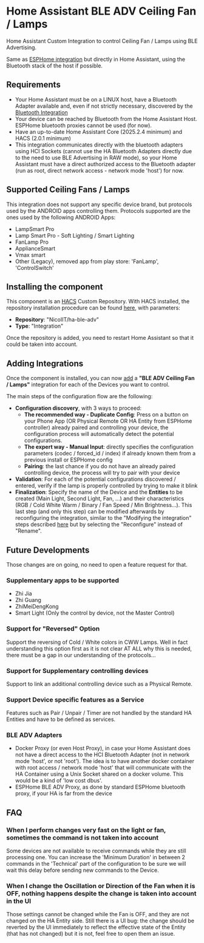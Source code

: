 # Home Assistant BLE ADV Ceiling Fan / Lamps

Home Assistant Custom Integration to control Ceiling Fan / Lamps using BLE Advertising.

Same as [ESPHome integration](https://github.com/NicoIIT/esphome-components) but directly in Home Assistant, using the Bluetooth stack of the host if possible.

## Requirements
* Your Home Assistant must be on a LINUX host, have a Bluetooth Adapter available and, even if not strictly necessary, discovered by the [Bluetooth Integration](https://www.home-assistant.io/integrations/bluetooth/)
* Your device can be reached by Bluetooth from the Home Assistant Host. ESPHome bluetooth proxies cannot be used (for now).
* Have an up-to-date Home Assistant Core (2025.2.4 minimum) and HACS (2.0.1 minimum)
* This integration communicates directly with the bluetooth adapters using HCI Sockets (cannot use the HA Bluetooth Adapters directly due to the need to use BLE Advertising in RAW mode), so your Home Assistant must have a direct authorized access to the Bluetooth adapter (run as root, direct network access - network mode 'host') for now.

## Supported Ceiling Fans / Lamps
This integration does not support any specific device brand, but protocols used by the ANDROID apps controlling them. Protocols supported are the ones used by the following ANDROID Apps:

* LampSmart Pro
* Lamp Smart Pro - Soft Lighting / Smart Lighting
* FanLamp Pro
* ApplianceSmart
* Vmax smart
* Other (Legacy), removed app from play store: 'FanLamp', 'ControlSwitch'

## Installing the component
This component is an [HACS](https://www.hacs.xyz/) Custom Repository. With HACS installed, the repository installation procedure can be found [here](https://www.hacs.xyz/docs/faq/custom_repositories/), with parameters:
* **Repository**: "NicoIIT/ha-ble-adv"
* **Type**: "Integration"

Once the repository is added, you need to restart Home Assistant so that it could be taken into account.

## Adding Integrations
Once the component is installed, you can now [add](https://www.home-assistant.io/getting-started/integration/) a **"BLE ADV Ceiling Fan / Lamps"** integration for each of the Devices you want to control.

The main steps of the configuration flow are the following:
* **Configuration discovery**, with 3 ways to proceed:
  * **The recommended way - Duplicate Config**: Press on a button on your Phone App (OR Physical Remote OR HA Entity from ESPHome controller) already paired and controlling your device, the configuration process will automatically detect the potential configurations.
  * **The expert way - Manual Input**: directly specifies the configuration parameters (codec / forced_id / index) if already known them from a previous install or ESPHome config
  * **Pairing**: the last chance if you do not have an already paired controlling device, the process will try to pair with your device
* **Validation**: For each of the potential configurations discovered / entered, verify if the lamp is properly controlled by trying to make it blink
* **Finalization**: Specify the name of the Device and the **Entities** to be created (Main Light, Second Light, Fan, ...) and their characteristics (RGB / Cold White Warm / Binary / Fan Speed / Min Brightness...). This last step (and only this step) can be modified afterwards by reconfiguring the integration, similar to the "Modifying the integration" steps described [here](https://www.home-assistant.io/getting-started/integration/) but by selecting the "Reconfigure" instead of "Rename".


## Future Developments
Those changes are on going, no need to open a feature request for that.

### Supplementary apps to be supported
* Zhi Jia
* Zhi Guang
* ZhiMeiDengKong
* Smart Light (Only the control by device, not the Master Control)

### Support for "Reversed" Option
Support the reversing of Cold / White colors in CWW Lamps.
Well in fact understanding this option first as it is not clear AT ALL why this is needed, there must be a gap in our understanding of the protocols...

### Support for Supplementary controlling devices
Support to link an additional controlling device such as a Physical Remote.

### Support Device specific features as a Service
Features such as Pair / Unpair / Timer are not handled by the standard HA Entities and have to be defined as services.

### BLE ADV Adapters
* Docker Proxy (or even Host Proxy), in case your Home Assistant does not have a direct access to the HCI Bluetooth Adapter (not in network mode 'host', or not 'root'). The idea is to have another docker container with root access / network mode 'host' that will communicate with the HA Container using a Unix Socket shared on a docker volume. This would be a kind of 'low cost dbus'.
* ESPHome BLE ADV Proxy, as done by standard ESPHome bluetooth proxy, if your HA is far from the device

## FAQ

### When I perform changes very fast on the light or fan, sometimes the command is not taken into account
Some devices are not available to receive commands while they are still processing one. You can increase the 'Minimum Duration' in between 2 commands in the 'Technical' part of the configuration to be sure we will wait this delay before sending new commands to the Device.

### When I change the Oscillation or Direction of the Fan when it is OFF, nothing happens despite the change is taken into account in the UI
Those settings cannot be changed while the Fan is OFF, and they are not changed on the HA Entity side. Still there is a UI bug: the change should be reverted by the UI immediately to reflect the effective state of the Entity (that has not changed) but it is not, feel free to open them an issue.